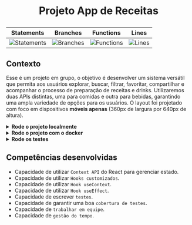 # <p align="center">Projeto App de Receitas</p>

<div align="center">
  
| Statements                  | Branches                | Functions                 | Lines                |
| --------------------------- | ----------------------- | ------------------------- | -------------------- |
| ![Statements](https://img.shields.io/badge/Coverage-89.99%25-brightgreen.svg) | ![Branches](https://img.shields.io/badge/Coverage-91.58%25-brightgreen.svg) | ![Functions](https://img.shields.io/badge/Coverage-80.58%25-yellow.svg) | ![Lines](https://img.shields.io/badge/Coverage-89.99%25-brightgreen.svg)    |

</div>

## Contexto

Esse é um projeto em grupo, o objetivo é desenvolver um sistema versátil que permita aos usuários explorar, buscar, filtrar, favoritar, compartilhar e acompanhar o processo de preparação de receitas e drinks. Utilizaremos duas APIs distintas, uma para comidas e outra para bebidas, garantindo uma ampla variedade de opções para os usuários. O layout foi projetado com foco em dispositivos **móveis apenas** (360px de largura por 640px de altura).

<details>

<summary><strong>Rode o projeto localmente</strong></summary><br>

> ⚠️ É preciso ter o [Node](https://nodejs.org/en) instalado em sua máquina.

Primeiro, clone o repositório:

```SHELL
git clone git@github.com:mairess/project-recipes-app-ts.git
```

Instale as dependências:

```SHELL
npm install
```

Inicie o vite server:

```SHELL
npm run dev
```

### Os testes

Rode os testes com:

```SHELL
npm test
```

Rode um teste específico:

```SHELL
npm test RecipeDetails
```

Rode a cobertura dos testes:

```SHELL
npm run coverage
```

</details>

<details>

<summary><strong>Rode o projeto com o docker</strong></summary><br>

> ⚠️ É preciso ter o [Docker](https://www.docker.com/get-started/) instalado em sua máquina.

Primeiro, clone o repositório:

```SHELL
git clone git@github.com:mairess/project-recipes-app-ts.git
```

Suba o container:

```SHELL
docker compose up -d
```

O vite server estará disponível na porta `3000`:

```HTML
http://localhost:3000
```

</details>

<details>

<summary><strong>Rode os testes</strong></summary><br>

Rode os testes com:

```SHELL
npm run test
```

Rode a cobertura:

```SHELL
npm run coverage
```

</details>

## Competências desenvolvidas

- Capacidade de utilizar `Context API` do React para gerenciar estado.
- Capacidade de utilizar `Hooks customizados`.
- Capacidade de utilizar `Hook useContext`.
- Capacidade de utilizar `Hook useEffect`.
- Capacidade de escrever `testes`.
- Capacidade de garantir uma boa `cobertura de testes`.
- Capacidade de `trabalhar em equipe`.
- Capacidade de `gestão do tempo`.
